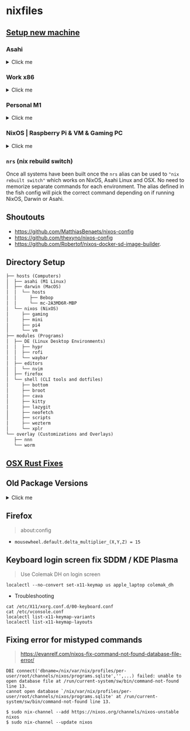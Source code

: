 # nixfiles

## [Setup new machine](docs/setup.md)

### Asahi
<details>
  <summary>Click me</summary>

```bash
nix build .#asahiConfiguration.asahi.activationPackage
./result/activate
```
</details>

### Work x86
<details>
  <summary>Click me</summary>

```bash
nix build .#darwinConfigurations.mc-2A3MD6R-MBP.system
./result/sw/bin/darwin-rebuild switch --flake . # Use this for the initial build
darwin-rebuild switch --flake . #this will work after initial build
```
</details>

### Personal M1
<details>
  <summary>Click me</summary>

```bash
nix --experimental-features 'flakes nix-command' build .#darwinConfigurations.Bebop.system
nix build .#darwinConfigurations.Bebop.system # the longer version above might be neede for initial install
sudo ./result/activate

./result/sw/bin/darwin-rebuild switch --flake . # Use this for the initial build
darwin-rebuild switch --flake . #this will work after initial build
```

</details>

### NixOS | Raspberry Pi & VM & Gaming PC
<details>
  <summary>Click me</summary>

> Build command will match nix config with machine hostname

```bash
sudo nixos-rebuild switch --flake .
```

> Building iso image

```bash
nix build .#nixosConfigurations.isoInstaller.config.system.build.isoImage
qemu-img create -f qcow2 example.img 80G
qemu-system-x86_64 -cdrom ./result/iso/nixos-****-linux.iso -drive file=example.img -net nic -net user,hostfwd=tcp::10022-:22 -daemonize -m 8G
```

</details>

### `nrs` (nix rebuild switch)

Once all systems have been built once the `nrs` alias can be used to `"nix rebuilt switch"` which works on NixOS, Asahi Linux and OSX. No need to memorize separate commands for each environment. The alias defined in the fish config will pick the correct command depending on if running NixOS, Darwin or Asahi.

## Shoutouts
- https://github.com/MatthiasBenaets/nixos-config
- https://github.com/thexyno/nixos-config
- https://github.com/Robertof/nixos-docker-sd-image-builder.

## Directory Setup

```txt
├── hosts (Computers)
│  ├── asahi (M1 Linux)
│  ├── darwin (MacOS)
│  │  └── hosts
│  │     ├── Bebop
│  │     └── mc-2A3MD6R-MBP
│  └── nixos (NixOS)
│     ├── gaming
│     ├── mini
│     ├── pi4
│     └── vm
├── modules (Programs)
│  ├── DE (Linux Desktop Environments)
│  │  ├── hypr
│  │  ├── rofi
│  │  └── waybar
│  ├── editors
│  │  └── nvim
│  ├── firefox
│  └── shell (CLI tools and dotfiles)
│     ├── bottom
│     ├── broot
│     ├── cava
│     ├── kitty
│     ├── lazygit
│     ├── neofetch
│     ├── scripts
│     ├── wezterm
│     └── xplr
└── overlay (Customizations and Overlays)
   ├── nnn
   └── worm
```

## [OSX Rust Fixes](docs/rust.md)

## Old Package Versions
<details>
  <summary>Click me</summary>
Finding older versions by using commit hash and then convert url into 

- [https://github.com/NixOS/nixpkgs/commit/708dcbce926fdfb40a08ff625148fe11b6fe601d](https://github.com/NixOS/nixpkgs/commit/708dcbce926fdfb40a08ff625148fe11b6fe601d)
- [https://codeload.github.com/NixOS/nixpkgs/tar.gz/708dcbce926fdfb40a08ff625148fe11b6fe601d](https://codeload.github.com/NixOS/nixpkgs/tar.gz/708dcbce926fdfb40a08ff625148fe11b6fe601d)
- This site can also be used to find version info for past releases
  - [https://lazamar.co.uk/nix-versions/](https://lazamar.co.uk/nix-versions/)

</details>

## Firefox

> about:config

- `mousewheel.default.delta_multiplier_(X,Y,Z) = 15`


## Keyboard login screen fix SDDM / KDE Plasma

> Use Colemak DH on login screen
```
localectl --no-convert set-x11-keymap us apple_laptop colemak_dh
```

* Troubleshooting
```
cat /etc/X11/xorg.conf.d/00-keyboard.conf
cat /etc/vconsole.conf
localectl list-x11-keymap-variants
localectl list-x11-keymap-layouts
```

## Fixing error for mistyped commands

> https://evanrelf.com/nixos-fix-command-not-found-database-file-error/

```
DBI connect('dbname=/nix/var/nix/profiles/per-user/root/channels/nixos/programs.sqlite','',...) failed: unable to open database file at /run/current-system/sw/bin/command-not-found line 13.
cannot open database `/nix/var/nix/profiles/per-user/root/channels/nixos/programs.sqlite' at /run/current-system/sw/bin/command-not-found line 13.
```

```
$ sudo nix-channel --add https://nixos.org/channels/nixos-unstable nixos
$ sudo nix-channel --update nixos
```
